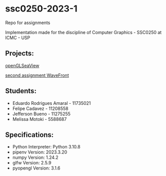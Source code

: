 # ssc0250-2023-1

Repo for assignments

Implementation made for the discipline of Computer Graphics - SSC0250 at ICMC - USP

## Projects:

[openGLSeaView](t1/README.md)

[second assignment WaveFront](t2/README.md)

## Students:

- Eduardo Rodrigues Amaral - 11735021
- Felipe Cadavez - 11208558
- Jefferson Bueno - 11275255
- Melissa Motoki - 5588687

## Specifications:

- Python Interpreter: Python 3.10.8
- pipenv Version: 2023.3.20
- numpy Version: 1.24.2
- glfw Version: 2.5.9
- pyopengl Version: 3.1.6
